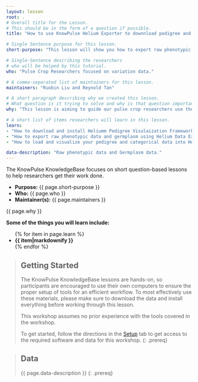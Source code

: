 ```yaml
---
layout: lesson
root: .
# Overall title for the Lesson.
# This should be in the form of a question if possible.
title: "How to use KnowPulse Helium Exporter to downnload pedigree and categorical data and for visualization using Helium Pediree Visualization Framework"

# Single Sentence purpose for this lesson.
short-purpose: "This lesson will show you how to export raw phenotypic data and germplasm for visualization using Helium Pedigree Visualization Framework."

# Single-Sentence describing the researchers
# who will be helped by this tutorial.
who: "Pulse Crop Researchers focused on variation data."

# A comma-separated list of maintainers for this lesson.
maintainers: "Ruobin Liu and Reynold Tan"

# A short paragraph describing why we created this lesson.
# What question is it trying to solve and why is that question important.
why: "This lesson is aiming to guide our pulse crop researchers use the Helium Data Exporter and setup Helium Pedigree Visulization Framework. Helium Pedigree Visualization Framework can be used for visualization of large-scale plant pedigrees and overlay categorical, numerical or quantitative data. This visualization tool will help improve breeders ability to predict and visualize the inheritance of genes to make better decisions."

# A short list of items researchers will learn in this lesson.
learn:
- "How to download and install Heliumm Pedigree Visulaization Framework in your computer"
- "How to export raw phenotypic data and germplasm using Helium Data Exporter"
- "How to load and visualize your pedigree and categorical data into Helium Pedigree Visualization Framework"

data-description: "Raw phenotypic data and Germplasm data."
---
```


The KnowPulse KnowledgeBase focuses on short question-based lessons to help researchers get their work done.

- **Purpose:** {{ page.short-purpose }}
- **Who:** {{ page.who }}
- **Maintainer(s):** {{ page.maintainers }}

{{ page.why }}

<strong>Some of the things you will learn include:</strong>
<ul>
	{% for item in page.learn %}
	<li style="font-weight:bold">{{ item|markdownify }}</li>
	{% endfor %}
</ul>

> ## Getting Started
>
> The KnowPulse KnowledgeBase lessons are hands-on, so participants are
> encouraged to use their own computers to ensure the proper setup of tools
> for an efficient workflow. To most effectively use these materials,
> please make sure to download the data and install everything before
> working through this lesson.
>
> This workshop assumes no prior experience with the tools covered in the
> workshop.
>
> To get started, follow the directions in the [Setup](setup.html) tab to
> get access to the required software and data for this workshop.
{: .prereq}


> ## Data
>
> {{ page.data-description }}
{: .prereq}
